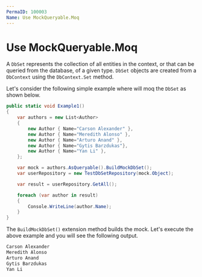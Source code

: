 ```yaml
---
PermaID: 100003
Name: Use MockQueryable.Moq
---
```


# Use MockQueryable.Moq

A `DbSet` represents the collection of all entities in the context, or that can be queried from the database, of a given type. `DbSet` objects are created from a `DbContext` using the `DbContext.Set` method.

Let's consider the following simple example where will moq the `DbSet` as shown below.

```csharp
public static void Example1()
{
    var authors = new List<Author>
    {
        new Author { Name="Carson Alexander" },
        new Author { Name="Meredith Alonso" },
        new Author { Name="Arturo Anand" },
        new Author { Name="Gytis Barzdukas"},
        new Author { Name="Yan Li" },
    };

    var mock = authors.AsQueryable().BuildMockDbSet();
    var userRepository = new TestDbSetRepository(mock.Object);

    var result = userRepository.GetAll();

    foreach (var author in result)
    {
        Console.WriteLine(author.Name);
    }
}
```

The `BuildMockDbSet()` extension method builds the mock. Let's execute the above example and you will see the following output.

```csharp
Carson Alexander
Meredith Alonso
Arturo Anand
Gytis Barzdukas
Yan Li
```
